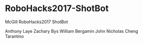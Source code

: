 # RoboHacks2017-ShotBot
McGill RoboHacks2017 ShotBot

Anthony Laye
Zachary Bys
William Bergamin
John Nicholas Cheng Tarantino